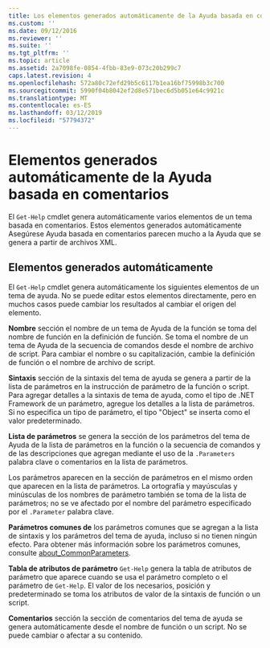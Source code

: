 ```yaml
---
title: Los elementos generados automáticamente de la Ayuda basada en comentarios | Microsoft Docs
ms.custom: ''
ms.date: 09/12/2016
ms.reviewer: ''
ms.suite: ''
ms.tgt_pltfrm: ''
ms.topic: article
ms.assetid: 2a7098fe-0854-4fbb-83e9-073c20b299c7
caps.latest.revision: 4
ms.openlocfilehash: 572a80c72efd29b5c6117b1ea16bf75998b3c700
ms.sourcegitcommit: 5990f04b8042ef2d8e571bec6d5b051e64c9921c
ms.translationtype: MT
ms.contentlocale: es-ES
ms.lasthandoff: 03/12/2019
ms.locfileid: "57794372"
---
```

# <a name="autogenerated-elements-of-comment-based-help"></a>Elementos generados automáticamente de la Ayuda basada en comentarios

El `Get-Help` cmdlet genera automáticamente varios elementos de un tema basada en comentarios. Estos elementos generados automáticamente Asegúrese Ayuda basada en comentarios parecen mucho a la Ayuda que se genera a partir de archivos XML.

## <a name="autogenerated-elements"></a>Elementos generados automáticamente

El `Get-Help` cmdlet genera automáticamente los siguientes elementos de un tema de ayuda. No se puede editar estos elementos directamente, pero en muchos casos puede cambiar los resultados al cambiar el origen del elemento.

**Nombre** sección el nombre de un tema de Ayuda de la función se toma del nombre de función en la definición de función. Se toma el nombre de un tema de Ayuda de la secuencia de comandos desde el nombre de archivo de script. Para cambiar el nombre o su capitalización, cambie la definición de función o el nombre de archivo de script.

**Sintaxis** sección de la sintaxis del tema de ayuda se genera a partir de la lista de parámetros en la instrucción de parámetro de la función o script. Para agregar detalles a la sintaxis de tema de ayuda, como el tipo de .NET Framework de un parámetro, agregue los detalles a la lista de parámetros. Si no especifica un tipo de parámetro, el tipo "Object" se inserta como el valor predeterminado.

**Lista de parámetros** se genera la sección de los parámetros del tema de Ayuda de la lista de parámetros en la función o la secuencia de comandos y de las descripciones que agregan mediante el uso de la `.Parameters` palabra clave o comentarios en la lista de parámetros.

Los parámetros aparecen en la sección de parámetros en el mismo orden que aparecen en la lista de parámetros. La ortografía y mayúsculas y minúsculas de los nombres de parámetro también se toma de la lista de parámetros; no se ve afectado por el nombre del parámetro especificado por el `.Parameter` palabra clave.

**Parámetros comunes de** los parámetros comunes que se agregan a la lista de sintaxis y los parámetros del tema de ayuda, incluso si no tienen ningún efecto. Para obtener más información sobre los parámetros comunes, consulte [about_CommonParameters](/powershell/module/microsoft.powershell.core/about/about_commonparameters).

**Tabla de atributos de parámetro** 
 `Get-Help` genera la tabla de atributos de parámetro que aparece cuando se usa el parámetro completo o el parámetro de `Get-Help`. El valor de los necesarios, posición y predeterminado se toma los atributos de valor de la sintaxis de función o un script.

**Comentarios** sección la sección de comentarios del tema de ayuda se genera automáticamente desde el nombre de función o un script. No se puede cambiar o afectar a su contenido.
